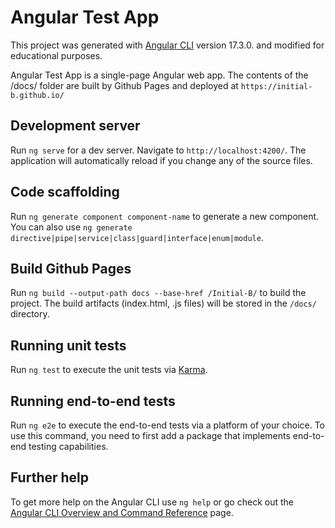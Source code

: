 # Angular Test App

This project was generated with [Angular CLI](https://github.com/angular/angular-cli) version 17.3.0.
and modified for educational purposes.

Angular Test App is a single-page Angular web app. The contents of the /docs/ folder are built by Github Pages and deployed at `https://initial-b.github.io/`



## Development server

Run `ng serve` for a dev server. Navigate to `http://localhost:4200/`. The application will automatically reload if you change any of the source files.

## Code scaffolding

Run `ng generate component component-name` to generate a new component. You can also use `ng generate directive|pipe|service|class|guard|interface|enum|module`.

## Build Github Pages

Run `ng build --output-path docs --base-href /Initial-B/` to build the project. The build artifacts (index.html, .js files) will be stored in the `/docs/` directory.


## Running unit tests

Run `ng test` to execute the unit tests via [Karma](https://karma-runner.github.io).

## Running end-to-end tests

Run `ng e2e` to execute the end-to-end tests via a platform of your choice. To use this command, you need to first add a package that implements end-to-end testing capabilities.

## Further help

To get more help on the Angular CLI use `ng help` or go check out the [Angular CLI Overview and Command Reference](https://angular.io/cli) page.
